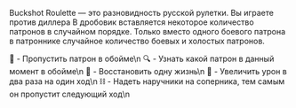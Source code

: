 Buckshot Roulette — это разновидность русской рулетки. Вы играете против диллера В дробовик вставляется некоторое количество патронов в случайном порядке. Только вместо одного боевого патрона в патроннике случайное количество боевых и холостых патронов.

🍺 - Пропустить патрон в обойме\n
🔍 - Узнать какой патрон в данный момент в обойме\n
🚬 - Восстановить одну жизнь\n
🔪 - Увеличить урон в два раза на один ход\n
⛓️ - Надеть наручники на соперника, тем самым он пропустит следующий ход\n
